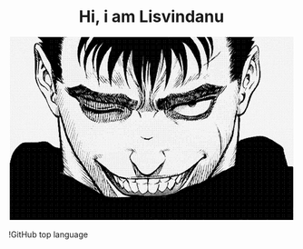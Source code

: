 <H1 align ="center"> Hi, i am Lisvindanu </H1>
<p align = "center">
  <img src="https://github.com/Lisvindanu/Lisvindanu/blob/main/guts.gif" /> 
</p>

!GitHub top language
